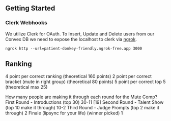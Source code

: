 ## Getting Started

### Clerk Webhooks

We utilize Clerk for OAuth. To Insert, Update and Delete users from our Convex DB we need to expose the localhost to clerk via [ngrok](https://clerk.com/docs/webhooks/sync-data#set-up-ngrok).

```
ngrok http --url=patient-donkey-friendly.ngrok-free.app 3000
```

## Ranking

4 point per correct ranking (theoretical 160 points)
2 point per correct bracket (mute in right group) (theoretical 80 points)
5 point per correct top 5 (theoretical max 25)

How many people are making it through each round for the Mute Comp?
First Round - Introductions (top 30) 30-11 [19]
Second Round - Talent Show (top 10 make it through) 10-2
Third Round - Judge Prompts (top 2 make it through) 2
Finale (lipsync for your life) (winner picked) 1